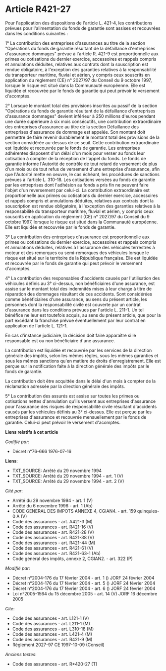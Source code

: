 # Article R421-27

Pour l'application des dispositions de l'article L. 421-4, les contributions prévues pour l'alimentation du fonds de garantie
sont assises et recouvrées dans les conditions suivantes :

1° La contribution des entreprises d'assurances au titre de la section "Opérations du fonds de garantie résultant de la
défaillance d'entreprises d'assurance dommages" prévue à l'article R. 421-9 est proportionnelle aux primes ou cotisations du
dernier exercice, accessoires et rappels compris et annulations déduites, relatives aux contrats dont la souscription est
rendue obligatoire, à l'exception des garanties relatives à la responsabilité du transporteur maritime, fluvial et aérien, y
compris ceux souscrits en application du règlement (CE) n° 2027/97 du Conseil du 9 octobre 1997, lorsque le risque est situé
dans la Communauté européenne. Elle est liquidée et recouvrée par le fonds de garantie qui peut prévoir le versement
d'acomptes.

2° Lorsque le montant total des provisions inscrites au passif de la section "Opérations du fonds de garantie résultant de la
défaillance d'entreprises d'assurance dommages" devient inférieur à 250 millions d'euros pendant une durée supérieure à six
mois consécutifs, une contribution extraordinaire des entreprises d'assurance au titre de la section Défaillance des
entreprises d'assurance de dommage est appelée. Son montant doit permettre de faire revenir durablement le montant total des
provisions de la section considérée au-dessus de ce seuil. Cette contribution extraordinaire est liquidée et recouvrée par le
fonds de garantie. Les entreprises adhérentes disposent d'un délai d'un mois pour verser au fonds leur cotisation à compter
de la réception de l'appel du fonds. Le fonds de garantie informe l'Autorité de contrôle de tout retard de versement de plus
d'un mois ou de tout refus de versement d'une entreprise d'assurance, afin que l'Autorité mette en oeuvre, le cas échéant,
les procédures de sanctions prévues à l'article L. 310-18. Les cotisations versées au fonds de garantie par les entreprises
dont l'adhésion au fonds a pris fin ne peuvent faire l'objet d'un reversement par celui-ci. La contribution extraordinaire
est proportionnelle aux primes ou cotisations du dernier exercice, accessoires et rappels compris et annulations déduites,
relatives aux contrats dont la souscription est rendue obligatoire, à l'exception des garanties relatives à la responsabilité
du transporteur maritime, fluvial et aérien, y compris ceux souscrits en application du règlement (CE) n° 2027/97 du Conseil
du 9 octobre 1997, lorsque le risque est situé dans la Communauté européenne. Elle est liquidée et recouvrée par le fonds de
garantie.

3° La contribution des entreprises d'assurance est proportionnelle aux primes ou cotisations du dernier exercice, accessoires
et rappels compris et annulations déduites, relatives à l'assurance des véhicules terrestres à moteur et des remorques ou
semi-remorques des véhicules lorsque le risque est situé sur le territoire de la République française. Elle est liquidée et
recouvrée par le fonds de garantie qui peut prévoir le versement d'acomptes.

4° La contribution des responsables d'accidents causés par l'utilisation des véhicules définis au 3° ci-dessus, non
bénéficiaires d'une assurance, est assise sur le montant total des indemnités mises à leur charge à titre de réparation des
dommages résultant de ces accidents. Sont considérées comme bénéficiaires d'une assurance, au sens du présent article, les
personnes dont la responsabilité civile est couverte par un contrat d'assurance dans les conditions prévues par l'article L.
211-1. Un tel bénéfice ne leur est toutefois acquis, au sens du présent article, que pour la part excédant la franchise
prévue éventuellement par leur contrat en application de l'article L. 121-1.

En cas d'instance judiciaire, la décision doit faire apparaître si le responsable est ou non bénéficiaire d'une assurance.

La contribution est liquidée et recouvrée par les services de la direction générale des impôts, selon les mêmes règles, sous
les mêmes garanties et sous les mêmes sanctions qu'en matière de droits d'enregistrement. Elle est perçue sur la notification
faite à la direction générale des impôts par le fonds de garantie.

La contribution doit être acquittée dans le délai d'un mois à compter de la réclamation adressée par la direction générale
des impôts.

5° La contribution des assurés est assise sur toutes les primes ou cotisations nettes d'annulation qu'ils versent aux
entreprises d'assurance pour l'assurance des risques de responsabilité civile résultant d'accidents causés par les véhicules
définis au 3° ci-dessus. Elle est perçue par les entreprises d'assurance et recouvrée mensuellement par le fonds de garantie.
Celui-ci peut prévoir le versement d'acomptes.

**Liens relatifs à cet article**

_Codifié par_:

  - Décret n°76-666 1976-07-16

**Liens**:

  - TXT_SOURCE: Arrêté du 29 novembre 1994
  - TXT_SOURCE: Arrêté du 29 novembre 1994 - art. 1 (V)
  - TXT_SOURCE: Arrêté du 29 novembre 1994 - art. 2 (V)

_Cité par_:

  - Arrêté du 29 novembre 1994 - art. 1 (V)
  - Arrêté du 6 novembre 1996 - art. 1 (Ab)
  - CODE GENERAL DES IMPOTS ANNEXE 4, CGIAN4. - art. 159 quinquies-0 A (V)
  - Code des assurances - art. A421-3 (M)
  - Code des assurances - art. R421-16 (V)
  - Code des assurances - art. R421-28 (V)
  - Code des assurances - art. R421-38 (V)
  - Code des assurances - art. R421-44 (M)
  - Code des assurances - art. R421-61 (V)
  - Code des assurances - art. R421-63-1 (Ab)
  - Code général des impôts, annexe 2, CGIAN2. - art. 322 (P)

_Modifié par_:

  - Décret n°2004-176 du 17 février 2004 - art. 1 () JORF 24 février 2004
  - Décret n°2004-176 du 17 février 2004 - art. 5 () JORF 24 février 2004
  - Décret n°2004-176 du 17 février 2004 - art. 6 () JORF 24 février 2004
  - Loi n°2005-1564 du 15 décembre 2005 - art. 14 (V) JORF 16 décembre 2005

_Cite_:

  - Code des assurances - art. L121-1 (V)
  - Code des assurances - art. L211-1 (M)
  - Code des assurances - art. L310-18 (M)
  - Code des assurances - art. L421-4 (M)
  - Code des assurances - art. R421-9 (M)
  - Règlement 2027-97 CE 1997-10-09 (Conseil)

_Anciens textes_:

  - Code des assurances - art. R*420-27 (T)
